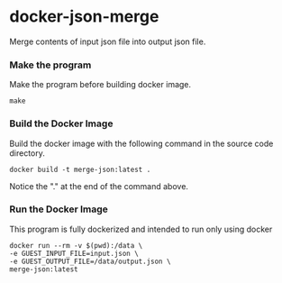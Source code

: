 # docker-json-merge
Merge contents of input json file into output json file.

### Make the program
Make the program before building docker image.
```
make
```

### Build the Docker Image
Build the docker image with the following command in the source code directory.
```
docker build -t merge-json:latest .
```
Notice the "." at the end of the command above.

### Run the Docker Image
This program is fully dockerized and intended to run only using docker
```
docker run --rm -v $(pwd):/data \
-e GUEST_INPUT_FILE=input.json \
-e GUEST_OUTPUT_FILE=/data/output.json \
merge-json:latest
```